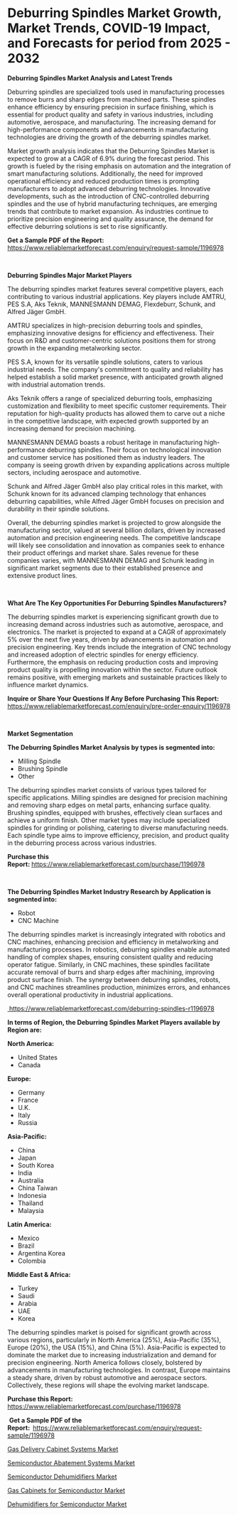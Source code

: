 <p><h1>Deburring Spindles Market Growth, Market Trends, COVID-19 Impact, and Forecasts for period from 2025 - 2032</h1></p><p><strong>Deburring Spindles Market Analysis and Latest Trends</strong></p>
<p><p>Deburring spindles are specialized tools used in manufacturing processes to remove burrs and sharp edges from machined parts. These spindles enhance efficiency by ensuring precision in surface finishing, which is essential for product quality and safety in various industries, including automotive, aerospace, and manufacturing. The increasing demand for high-performance components and advancements in manufacturing technologies are driving the growth of the deburring spindles market.</p><p>Market growth analysis indicates that the Deburring Spindles Market is expected to grow at a CAGR of 6.9% during the forecast period. This growth is fueled by the rising emphasis on automation and the integration of smart manufacturing solutions. Additionally, the need for improved operational efficiency and reduced production times is prompting manufacturers to adopt advanced deburring technologies. Innovative developments, such as the introduction of CNC-controlled deburring spindles and the use of hybrid manufacturing techniques, are emerging trends that contribute to market expansion. As industries continue to prioritize precision engineering and quality assurance, the demand for effective deburring solutions is set to rise significantly.</p></p>
<p><strong>Get a Sample PDF of the Report:&nbsp;</strong> <a href="https://www.reliablemarketforecast.com/enquiry/request-sample/1196978?utm_campaign=1080&utm_medium=2&utm_source=Github&utm_content=ia&utm_term=12042025&utm_id=deburring-spindles">https://www.reliablemarketforecast.com/enquiry/request-sample/1196978</a></p>
<p>&nbsp;</p>
<p><strong>Deburring Spindles Major Market Players</strong></p>
<p><p>The deburring spindles market features several competitive players, each contributing to various industrial applications. Key players include AMTRU, PES S.A, Aks Teknik, MANNESMANN DEMAG, Flexdeburr, Schunk, and Alfred Jäger GmbH. </p><p>AMTRU specializes in high-precision deburring tools and spindles, emphasizing innovative designs for efficiency and effectiveness. Their focus on R&D and customer-centric solutions positions them for strong growth in the expanding metalworking sector. </p><p>PES S.A, known for its versatile spindle solutions, caters to various industrial needs. The company's commitment to quality and reliability has helped establish a solid market presence, with anticipated growth aligned with industrial automation trends.</p><p>Aks Teknik offers a range of specialized deburring tools, emphasizing customization and flexibility to meet specific customer requirements. Their reputation for high-quality products has allowed them to carve out a niche in the competitive landscape, with expected growth supported by an increasing demand for precision machining.</p><p>MANNESMANN DEMAG boasts a robust heritage in manufacturing high-performance deburring spindles. Their focus on technological innovation and customer service has positioned them as industry leaders. The company is seeing growth driven by expanding applications across multiple sectors, including aerospace and automotive.</p><p>Schunk and Alfred Jäger GmbH also play critical roles in this market, with Schunk known for its advanced clamping technology that enhances deburring capabilities, while Alfred Jäger GmbH focuses on precision and durability in their spindle solutions.</p><p>Overall, the deburring spindles market is projected to grow alongside the manufacturing sector, valued at several billion dollars, driven by increased automation and precision engineering needs. The competitive landscape will likely see consolidation and innovation as companies seek to enhance their product offerings and market share. Sales revenue for these companies varies, with MANNESMANN DEMAG and Schunk leading in significant market segments due to their established presence and extensive product lines.</p></p>
<p>&nbsp;</p>
<p><strong>What Are The Key Opportunities For Deburring Spindles Manufacturers?</strong></p>
<p><p>The deburring spindles market is experiencing significant growth due to increasing demand across industries such as automotive, aerospace, and electronics. The market is projected to expand at a CAGR of approximately 5% over the next five years, driven by advancements in automation and precision engineering. Key trends include the integration of CNC technology and increased adoption of electric spindles for energy efficiency. Furthermore, the emphasis on reducing production costs and improving product quality is propelling innovation within the sector. Future outlook remains positive, with emerging markets and sustainable practices likely to influence market dynamics.</p></p>
<p><strong>Inquire or Share Your Questions If Any Before Purchasing This Report:</strong> <a href="https://www.reliablemarketforecast.com/enquiry/pre-order-enquiry/1196978?utm_campaign=1080&utm_medium=2&utm_source=Github&utm_content=ia&utm_term=12042025&utm_id=deburring-spindles">https://www.reliablemarketforecast.com/enquiry/pre-order-enquiry/1196978</a></p>
<p>&nbsp;</p>
<p><strong>Market Segmentation</strong></p>
<p><strong>The Deburring Spindles Market Analysis by types is segmented into:</strong></p>
<p><ul><li>Milling Spindle</li><li>Brushing Spindle</li><li>Other</li></ul></p>
<p><p>The deburring spindles market consists of various types tailored for specific applications. Milling spindles are designed for precision machining and removing sharp edges on metal parts, enhancing surface quality. Brushing spindles, equipped with brushes, effectively clean surfaces and achieve a uniform finish. Other market types may include specialized spindles for grinding or polishing, catering to diverse manufacturing needs. Each spindle type aims to improve efficiency, precision, and product quality in the deburring process across various industries.</p></p>
<p><strong>Purchase this Report:&nbsp;</strong><a href="https://www.reliablemarketforecast.com/purchase/1196978?utm_campaign=1080&utm_medium=2&utm_source=Github&utm_content=ia&utm_term=12042025&utm_id=deburring-spindles">https://www.reliablemarketforecast.com/purchase/1196978</a></p>
<p>&nbsp;</p>
<p><strong>The Deburring Spindles Market Industry Research by Application is segmented into:</strong></p>
<p><ul><li>Robot</li><li>CNC Machine</li></ul></p>
<p><p>The deburring spindles market is increasingly integrated with robotics and CNC machines, enhancing precision and efficiency in metalworking and manufacturing processes. In robotics, deburring spindles enable automated handling of complex shapes, ensuring consistent quality and reducing operator fatigue. Similarly, in CNC machines, these spindles facilitate accurate removal of burrs and sharp edges after machining, improving product surface finish. The synergy between deburring spindles, robots, and CNC machines streamlines production, minimizes errors, and enhances overall operational productivity in industrial applications.</p></p>
<p><a href="https://www.reliablemarketforecast.com/deburring-spindles-r1196978?utm_campaign=1080&utm_medium=2&utm_source=Github&utm_content=ia&utm_term=12042025&utm_id=deburring-spindles">&nbsp;https://www.reliablemarketforecast.com/deburring-spindles-r1196978</a></p>
<p><strong>In terms of Region, the Deburring Spindles Market Players available by Region are:</strong></p>
<p>
    <p> <strong> North America: </strong>
        <ul>
            <li>United States</li>
            <li>Canada</li>
        </ul>
        </p> 
    <p> <strong> Europe: </strong>
        <ul>
            <li>Germany</li>
            <li>France</li>
            <li>U.K.</li>
            <li>Italy</li>
            <li>Russia</li>
        </ul>
        </p> 
    <p> <strong> Asia-Pacific: </strong>
        <ul>
            <li>China</li>
            <li>Japan</li>
            <li>South Korea</li>
            <li>India</li>
            <li>Australia</li>
            <li>China Taiwan</li>
            <li>Indonesia</li>
            <li>Thailand</li>
            <li>Malaysia</li>
        </ul>
        </p> 
    <p> <strong> Latin America: </strong>
        <ul>
            <li>Mexico</li>
            <li>Brazil</li>
            <li>Argentina Korea</li>
            <li>Colombia</li>
        </ul>
        </p> 
    <p> <strong> Middle East & Africa: </strong>
        <ul>
            <li>Turkey</li>
            <li>Saudi</li>
            <li>Arabia</li>
            <li>UAE</li>
            <li>Korea</li>
        </ul>
    </p>
    </p>
<p><p>The deburring spindles market is poised for significant growth across various regions, particularly in North America (25%), Asia-Pacific (35%), Europe (20%), the USA (15%), and China (5%). Asia-Pacific is expected to dominate the market due to increasing industrialization and demand for precision engineering. North America follows closely, bolstered by advancements in manufacturing technologies. In contrast, Europe maintains a steady share, driven by robust automotive and aerospace sectors. Collectively, these regions will shape the evolving market landscape.</p></p>
<p><strong>Purchase this Report: </strong><a href="https://www.reliablemarketforecast.com/purchase/1196978?utm_campaign=1080&utm_medium=2&utm_source=Github&utm_content=ia&utm_term=12042025&utm_id=deburring-spindles">https://www.reliablemarketforecast.com/purchase/1196978</a></p>
<p>&nbsp;<strong>Get a Sample PDF of the Report:&nbsp;&nbsp;</strong><a href="https://www.reliablemarketforecast.com/enquiry/request-sample/1196978?utm_campaign=1080&utm_medium=2&utm_source=Github&utm_content=ia&utm_term=12042025&utm_id=deburring-spindles">https://www.reliablemarketforecast.com/enquiry/request-sample/1196978</a></p>
<p><strong></strong></p>
<p><p><a href="https://github.com/gdfhhhj/Market-Research-Report-List-7/blob/main/gas-delivery-cabinet-systems-market.md?utm_campaign=1080&utm_medium=2&utm_source=Github&utm_content=ia&utm_term=12042025&utm_id=deburring-spindles">Gas Delivery Cabinet Systems Market</a></p><p><a href="https://github.com/nathandecarvalho/Market-Research-Report-List-6/blob/main/semiconductor-abatement-systems-market.md?utm_campaign=1080&utm_medium=2&utm_source=Github&utm_content=ia&utm_term=12042025&utm_id=deburring-spindles">Semiconductor Abatement Systems Market</a></p><p><a href="https://github.com/fahieraudau9/Market-Research-Report-List-1/blob/main/semiconductor-dehumidifiers-market.md?utm_campaign=1080&utm_medium=2&utm_source=Github&utm_content=ia&utm_term=12042025&utm_id=deburring-spindles">Semiconductor Dehumidifiers Market</a></p><p><a href="https://github.com/julyju69/Market-Research-Report-List-6/blob/main/gas-cabinets-for-semiconductor-market.md?utm_campaign=1080&utm_medium=2&utm_source=Github&utm_content=ia&utm_term=12042025&utm_id=deburring-spindles">Gas Cabinets for Semiconductor Market</a></p><p><a href="https://github.com/maikefelanc3/Market-Research-Report-List-1/blob/main/dehumidifiers-for-semiconductor-market.md?utm_campaign=1080&utm_medium=2&utm_source=Github&utm_content=ia&utm_term=12042025&utm_id=deburring-spindles">Dehumidifiers for Semiconductor Market</a></p></p>